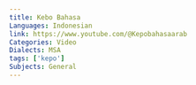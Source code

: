 ```yaml
---
title: Kebo Bahasa
Languages: Indonesian
link: https://www.youtube.com/@Kepobahasaarab
Categories: Video
Dialects: MSA
tags: ['kepo']
Subjects: General
---
```

